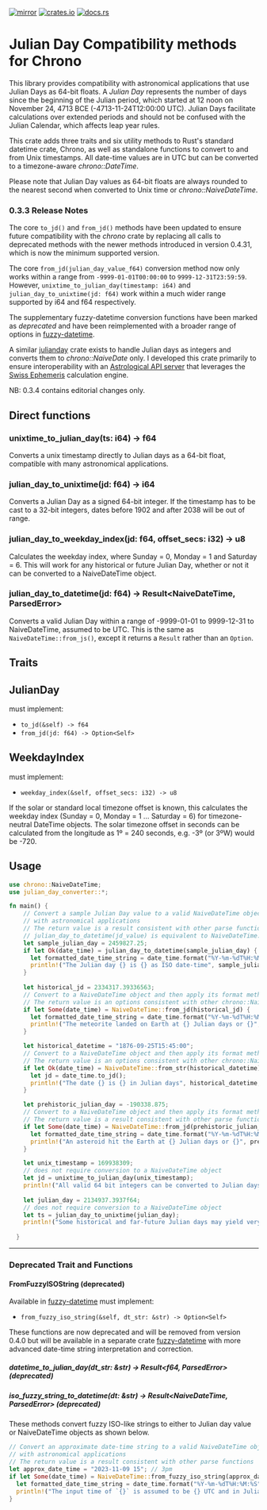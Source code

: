 [![mirror](https://img.shields.io/badge/mirror-github-blue)](https://github.com/neilg63/julian_day_converter)
[![crates.io](https://img.shields.io/crates/v/julian_day_converter.svg)](https://crates.io/crates/julian_day_converter)
[![docs.rs](https://docs.rs/julian_day_converter/badge.svg)](https://docs.rs/julian_day_converter)

# Julian Day Compatibility methods for Chrono

This library provides compatibility with astronomical applications that use Julian Days as 64-bit floats. A *Julian Day* represents the number of days since the beginning of the Julian period, which started at 12 noon on November 24, 4713 BCE (-4713-11-24T12:00:00 UTC). Julian Days facilitate calculations over extended periods and should not be confused with the Julian Calendar, which affects leap year rules.

This crate adds three traits and six utility methods to Rust's standard datetime crate, Chrono, as well as standalone functions to convert to and from Unix timestamps. All date-time values are in UTC but can be converted to a timezone-aware *chrono::DateTime*.

Please note that Julian Day values as 64-bit floats are always rounded to the nearest second when converted to Unix time or *chrono::NaiveDateTime*.

### 0.3.3 Release Notes
The core `to_jd()` and `from_jd()` methods have been updated to ensure future compatibility with the *chrono* crate by replacing all calls to deprecated methods with the newer methods introduced in version 0.4.31, which is now the minimum supported version.

The core `from_jd(julian_day_value_f64)` conversion method now only works within a range from `-9999-01-01T00:00:00` to `9999-12-31T23:59:59`. However, `unixtime_to_julian_day(timestamp: i64)` and `julian_day_to_unixtime(jd: f64)` work within a much wider range supported by i64 and f64 respectively.

The supplementary fuzzy-datetime conversion functions have been marked as *deprecated* and have been reimplemented with a broader range of options in [fuzzy-datetime](https://crates.io/crates/fuzzy-datetime).

A similar [julianday](https://crates.io/crates/julianday) crate exists to handle Julian days as integers and converts them to *chrono::NaiveDate* only. I developed this crate primarily to ensure interoperability with an [Astrological API server](https://github.com/neilg63/astro-calc-api) that leverages the [Swiss Ephemeris](https://github.com/aloistr/swisseph) calculation engine.

NB: 0.3.4 contains editorial changes only.

## Direct functions

### unixtime_to_julian_day(ts: i64) -> f64
Converts a unix timestamp directly to Julian days as a 64-bit float, compatible with many astronomical applications.

### julian_day_to_unixtime(jd: f64) -> i64
Converts a Julian Day as a signed 64-bit integer. If the timestamp has to be cast to a 32-bit integers, dates before 1902 and after 2038 will be out of range.

### julian_day_to_weekday_index(jd: f64, offset_secs: i32) -> u8
Calculates the weekday index, where Sunday = 0, Monday = 1 and Saturday = 6. This will work for any historical or future Julian Day, whether or not it can be converted to a NaiveDateTime object.

### julian_day_to_datetime(jd: f64) -> Result<NaiveDateTime, ParsedError>
Converts a valid Julian Day within a range of -9999-01-01 to 9999-12-31 to NaiveDateTime, assumed to be UTC. This is the same as `NaiveDateTime::from_js()`, except it returns a `Result` rather than an `Option`.

## Traits

## JulianDay
must implement:
- ```to_jd(&self) -> f64```
- ```from_jd(jd: f64) -> Option<Self>```


## WeekdayIndex
must implement:
- ```weekday_index(&self, offset_secs: i32) -> u8```

If the solar or standard local timezone offset is known, this calculates the weekday index (Sunday = 0, Monday = 1 ... Saturday = 6) for timezone-neutral DateTime objects. The solar timezone offset in seconds can be calculated from the longitude as 1º = 240 seconds, e.g. -3º (or 3ºW) would be -720.

## Usage

```rust
use chrono::NaiveDateTime;
use julian_day_converter::*;

fn main() {
    // Convert a sample Julian Day value to a valid NaiveDateTime object and then use to_jd() for interoperability
    // with astronomical applications
    // The return value is a result consistent with other parse functions
    // julian_day_to_datetime(jd_value) is equivalent to NaiveDateTime::from_jd(jd_value)
    let sample_julian_day = 2459827.25;
    if let Ok(date_time) = julian_day_to_datetime(sample_julian_day) {
      let formatted_date_time_string = date_time.format("%Y-%m-%dT%H:%M:%S").to_string();
      println!("The Julian day {} is {} as ISO date-time", sample_julian_day, formatted_date_time_string);
    }
  
    let historical_jd = 2334317.39336563;
    // Convert to a NaiveDateTime object and then apply its format method
    // The return value is an options consistent with other chrono::NaiveDateTime constructors
    if let Some(date_time) = NaiveDateTime::from_jd(historical_jd) {
      let formatted_date_time_string = date_time.format("%Y-%m-%dT%H:%M:%S").to_string();
      println!("The meteorite landed on Earth at {} Julian days or {}", historical_jd, formatted_date_time_string);
    }

    let historical_datetime = "1876-09-25T15:45:00";
    // Convert to a NaiveDateTime object and then apply its format method
    // The return value is an options consistent with other chrono::NaiveDateTime constructors
    if let Ok(date_time) = NaiveDateTime::from_str(historical_datetime) {
      let jd = date_time.to_jd();
      println!("The date {} is {} in Julian days", historical_datetime, jd);
    }

    let prehistoric_julian_day = -190338.875;
    // Convert to a NaiveDateTime object and then apply its format method
    // The return value is a result consistent with other parse functions
    if let Some(date_time) = NaiveDateTime::from_jd(prehistoric_julian_day) {
      let formatted_date_time_string = date_time.format("%Y-%m-%dT%H:%M:%S").to_string();
      println!("An asteroid hit the Earth at {} Julian days or {}", prehistoric_julian_day, formatted_date_time_string);
    }

    let unix_timestamp = 169938309;
    // does not require conversion to a NaiveDateTime object
    let jd = unixtime_to_julian_day(unix_timestamp);
    println!("All valid 64 bit integers can be converted to Julian days, e.g. {} is {} Julian days", unix_timestamp, jd);
    
    let julian_day = 2134937.3937f64;
    // does not require conversion to a NaiveDateTime object
    let ts = julian_day_to_unixtime(julian_day);
    println!("Some historical and far-future Julian days may yield very big timestamp values e.g. {} is {} as a unix timestamp", julian_day, ts);
  
  }

```

---


### Deprecated Trait and Functions
#### FromFuzzyISOString (deprecated) 
Available in [fuzzy-datetime](https://crates.io/crates/fuzzy-datetime)
must implement:
- ```from_fuzzy_iso_string(&self, dt_str: &str) -> Option<Self>```

These functions are now deprecated and will be removed from version 0.4.0 but will be available in a separate crate [fuzzy-datetime](https://crates.io/crates/fuzzy-datetime) with more advanced date-time string interpretation and correction.

##### datetime_to_julian_day(dt_str: &str) -> Result<f64, ParsedError> (deprecated)
##### iso_fuzzy_string_to_datetime(dt: &str) -> Result<NaiveDateTime, ParsedError> (deprecated)
These methods convert fuzzy ISO-like strings to either to Julian day value or NaiveDateTime objects as shown below.


```rust
// Convert an approximate date-time string to a valid NaiveDateTime object and then use to_jd() for interoperability
// with astronomical applications
// The return value is a result consistent with other parse functions
let approx_date_time = "2023-11-09 15"; // 3pm 
if let Some(date_time) = NaiveDateTime::from_fuzzy_iso_string(approx_date_time) {
  let formatted_date_time_string = date_time.format("%Y-%m-%dT%H:%M:%S").to_string();
  println!("The input time of `{}` is assumed to be {} UTC and in Julian Days is {}", approx_date_time, formatted_date_time_string, date_time.to_jd());
}
```
